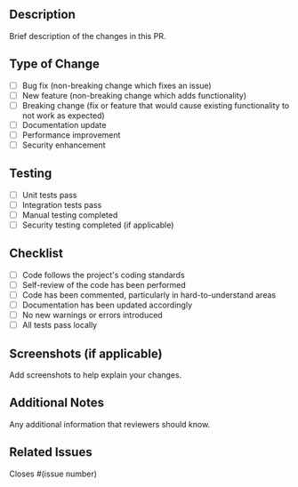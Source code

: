 ## Description
Brief description of the changes in this PR.

## Type of Change
- [ ] Bug fix (non-breaking change which fixes an issue)
- [ ] New feature (non-breaking change which adds functionality)
- [ ] Breaking change (fix or feature that would cause existing functionality to not work as expected)
- [ ] Documentation update
- [ ] Performance improvement
- [ ] Security enhancement

## Testing
- [ ] Unit tests pass
- [ ] Integration tests pass
- [ ] Manual testing completed
- [ ] Security testing completed (if applicable)

## Checklist
- [ ] Code follows the project's coding standards
- [ ] Self-review of the code has been performed
- [ ] Code has been commented, particularly in hard-to-understand areas
- [ ] Documentation has been updated accordingly
- [ ] No new warnings or errors introduced
- [ ] All tests pass locally

## Screenshots (if applicable)
Add screenshots to help explain your changes.

## Additional Notes
Any additional information that reviewers should know.

## Related Issues
Closes #(issue number)
